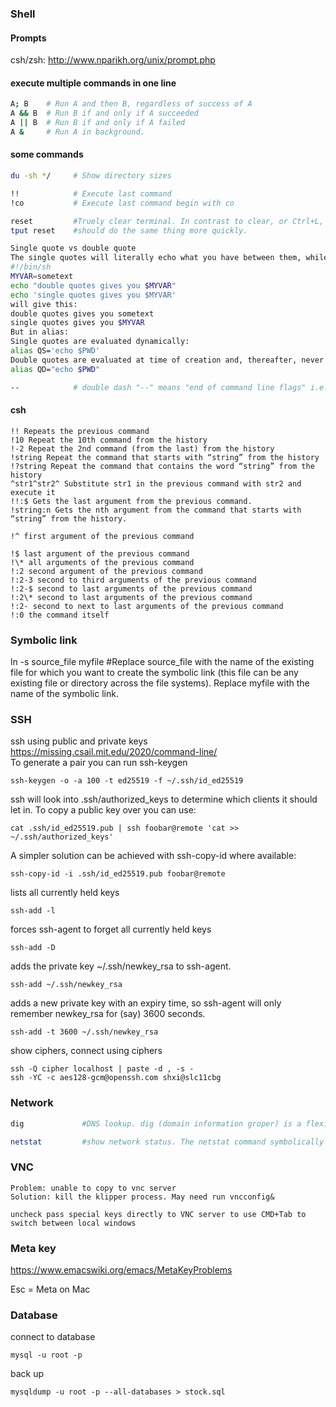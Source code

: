 ### Shell
#### Prompts
csh/zsh: <http://www.nparikh.org/unix/prompt.php>

#### execute multiple commands in one line  
```bash
A; B    # Run A and then B, regardless of success of A
A && B  # Run B if and only if A succeeded
A || B  # Run B if and only if A failed
A &     # Run A in background.
```
#### some commands
```bash
du -sh */     # Show directory sizes

!!            # Execute last command
!co           # Execute last command begin with co

reset         #Truely clear terminal. In contrast to clear, or Ctrl+L, reset will actually completely re-initialise the terminal, instead of just clearing the screen. However, it won't re-instantiate the shell (bash). That means that bash's state is the same as before, just as if you were merely clearing the screen.
tput reset    #should do the same thing more quickly.

Single quote vs double quote
The single quotes will literally echo what you have between them, while the double quotes will evaluate variables between them and output the value of the variable. For example, this
#!/bin/sh
MYVAR=sometext
echo "double quotes gives you $MYVAR"
echo 'single quotes gives you $MYVAR'
will give this:
double quotes gives you sometext
single quotes gives you $MYVAR
But in alias:
Single quotes are evaluated dynamically:
alias QS='echo $PWD'
Double quotes are evaluated at time of creation and, thereafter, never changes:
alias QD="echo $PWD"

--            # double dash "--" means "end of command line flags" i.e. it tells the preceding command not to try to parse what comes after command line options.
```
#### csh
```
!! Repeats the previous command
!10 Repeat the 10th command from the history
!-2 Repeat the 2nd command (from the last) from the history
!string Repeat the command that starts with “string” from the history
!?string Repeat the command that contains the word “string” from the history
^str1^str2^ Substitute str1 in the previous command with str2 and execute it
!!:$ Gets the last argument from the previous command.
!string:n Gets the nth argument from the command that starts with “string” from the history.

!^ first argument of the previous command

!$ last argument of the previous command
!\* all arguments of the previous command
!:2 second argument of the previous command
!:2-3 second to third arguments of the previous command
!:2-$ second to last arguments of the previous command
!:2\* second to last arguments of the previous command
!:2- second to next to last arguments of the previous command
!:0 the command itself
```

### Symbolic link
ln -s source_file myfile    #Replace source_file with the name of the existing file for which you want to create the symbolic link (this file can be any existing file or directory across the file systems). Replace myfile with the name of the symbolic link.

### SSH
ssh using public and private keys <https://missing.csail.mit.edu/2020/command-line/>  
To generate a pair you can run ssh-keygen
```
ssh-keygen -o -a 100 -t ed25519 -f ~/.ssh/id_ed25519
```   
ssh will look into .ssh/authorized_keys to determine which clients it should let in. To copy a public key over you can use:
```
cat .ssh/id_ed25519.pub | ssh foobar@remote 'cat >> ~/.ssh/authorized_keys'
```
A simpler solution can be achieved with ssh-copy-id where available:
```
ssh-copy-id -i .ssh/id_ed25519.pub foobar@remote
```
lists all currently held keys
```
ssh-add -l 
```
forces ssh-agent to forget all currently held keys
```
ssh-add -D 
```  
adds the private key ~/.ssh/newkey_rsa to ssh-agent.
```
ssh-add ~/.ssh/newkey_rsa 
```
adds a new private key with an expiry time, so ssh-agent will only remember newkey_rsa for (say) 3600 seconds.
```
ssh-add -t 3600 ~/.ssh/newkey_rsa 
```
show ciphers, connect using ciphers
```
ssh -Q cipher localhost | paste -d , -s -
ssh -YC -c aes128-gcm@openssh.com shxi@slc11cbg
```

### Network
```bash
dig             #DNS lookup. dig (domain information groper) is a flexible tool for interrogating DNS name servers. It performs DNS lookups and displays the answers that are returned from the name server(s) that were queried.

netstat         #show network status. The netstat command symbolically displays the contents of various network-related data structures.
```
### VNC
```
Problem: unable to copy to vnc server
Solution: kill the klipper process. May need run vncconfig&

uncheck pass special keys directly to VNC server to use CMD+Tab to switch between local windows
```

### Meta key
<https://www.emacswiki.org/emacs/MetaKeyProblems>

Esc = Meta on Mac


### Database
connect to database
```
mysql -u root -p
```
back up
```
mysqldump -u root -p --all-databases > stock.sql
```
